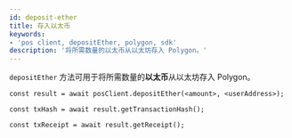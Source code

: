 ```yaml
---
id: deposit-ether
title: 存入以太币
keywords:
- 'pos client, depositEther, polygon, sdk'
description: '将所需数量的以太币从以太坊存入 Polygon。'
---
```


`depositEther` 方法可用于将所需数量的**以太币**从以太坊存入 Polygon。

```
const result = await posClient.depositEther(<amount>, <userAddress>);

const txHash = await result.getTransactionHash();

const txReceipt = await result.getReceipt();

```

